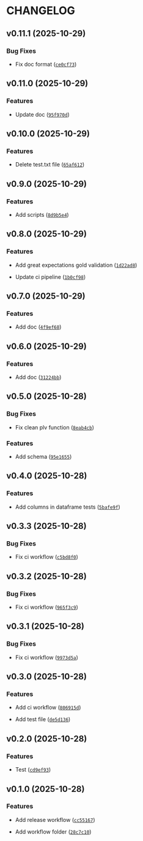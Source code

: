 # CHANGELOG


## v0.11.1 (2025-10-29)

### Bug Fixes

- Fix doc format
  ([`ce0cf73`](https://github.com/Manonp59/databricks/commit/ce0cf73545bde00ff69445262b493a1619b9e34c))


## v0.11.0 (2025-10-29)

### Features

- Update doc
  ([`95f970d`](https://github.com/Manonp59/databricks/commit/95f970dc02865539e19aa3085903b20abe607228))


## v0.10.0 (2025-10-29)

### Features

- Delete test.txt file
  ([`65af612`](https://github.com/Manonp59/databricks/commit/65af6124dd010e40d0ed647f7e28c28fe532dd3a))


## v0.9.0 (2025-10-29)

### Features

- Add scripts
  ([`8d9b5e4`](https://github.com/Manonp59/databricks/commit/8d9b5e4de2159811bb020f3841ed6c93e49c97b1))


## v0.8.0 (2025-10-29)

### Features

- Add great expectations gold validation
  ([`1d22ad8`](https://github.com/Manonp59/databricks/commit/1d22ad8dd2132db58d7372f9071eb8c462397521))

- Update ci pipeline
  ([`1b0cf98`](https://github.com/Manonp59/databricks/commit/1b0cf98ef4134aac68b881e16a91a6b8b1f20ac8))


## v0.7.0 (2025-10-29)

### Features

- Add doc
  ([`4f9ef68`](https://github.com/Manonp59/databricks/commit/4f9ef683aa6e529e177c96b860cea4f49f43048e))


## v0.6.0 (2025-10-29)

### Features

- Add doc
  ([`31224bb`](https://github.com/Manonp59/databricks/commit/31224bbc5da437e714ef1694904006e322d246ca))


## v0.5.0 (2025-10-28)

### Bug Fixes

- Fix clean plv function
  ([`8eab4cb`](https://github.com/Manonp59/databricks/commit/8eab4cb739a8056e1a5ddb5c1ce3bfcb0cda42a1))

### Features

- Add schema
  ([`95e1655`](https://github.com/Manonp59/databricks/commit/95e1655f0e4b1e8d2f0a569336ba88a55ce0f18f))


## v0.4.0 (2025-10-28)

### Features

- Add columns in dataframe tests
  ([`5bafe9f`](https://github.com/Manonp59/databricks/commit/5bafe9f36530eecdb4dad84e01ebcf3c5dada412))


## v0.3.3 (2025-10-28)

### Bug Fixes

- Fix ci workflow
  ([`c5bd8f0`](https://github.com/Manonp59/databricks/commit/c5bd8f0bfcea99fbcde2af9654b3a5c16384b0d6))


## v0.3.2 (2025-10-28)

### Bug Fixes

- Fix ci workflow
  ([`965f3c9`](https://github.com/Manonp59/databricks/commit/965f3c97a550d4b50b670d1c0f7d49b96a3658e2))


## v0.3.1 (2025-10-28)

### Bug Fixes

- Fix ci workflow
  ([`9973d5a`](https://github.com/Manonp59/databricks/commit/9973d5af59517b1039c74084764af273d8cb515a))


## v0.3.0 (2025-10-28)

### Features

- Add ci workflow
  ([`806915d`](https://github.com/Manonp59/databricks/commit/806915d7a3694c7cee1c4afdb3e8644c744cec00))

- Add test file
  ([`de5d136`](https://github.com/Manonp59/databricks/commit/de5d136fe74f813aeeeab3622046ecb30ee2f9b5))


## v0.2.0 (2025-10-28)

### Features

- Test
  ([`cd9ef93`](https://github.com/Manonp59/databricks/commit/cd9ef931b0cd303877bdb2bbd88ddaa9cd0af395))


## v0.1.0 (2025-10-28)

### Features

- Add release workflow
  ([`cc55167`](https://github.com/Manonp59/databricks/commit/cc5516793273dd4a011a8b9c13d98fed7e1fe875))

- Add workflow folder
  ([`28c7c10`](https://github.com/Manonp59/databricks/commit/28c7c107605df08c1716a2f115e8f73e985353b5))
